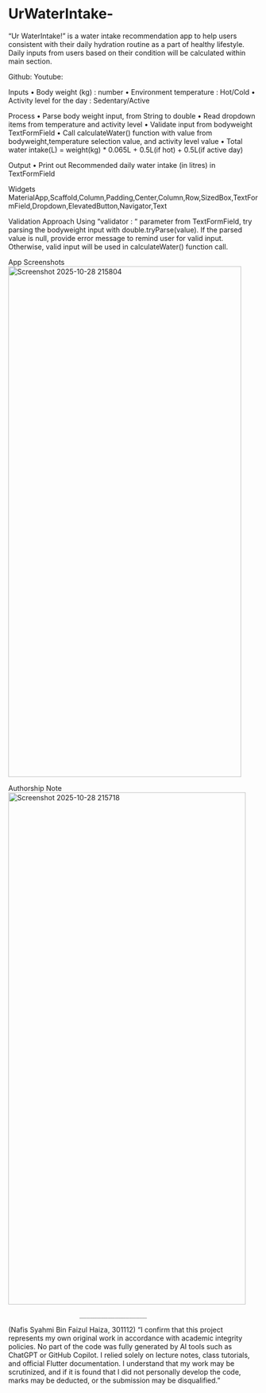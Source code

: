 # UrWaterIntake-
“Ur WaterIntake!” is a water intake recommendation app to help users consistent with their daily hydration routine as a part of healthy lifestyle. Daily inputs from users based on their condition will be calculated within main section. 

Github:
Youtube:

Inputs
•	Body weight (kg) : number
•	Environment temperature : Hot/Cold
•	Activity level for the day : Sedentary/Active

Process
•	Parse body weight input, from String to double
•	Read dropdown items from temperature and activity level
•	Validate input from bodyweight TextFormField
•	Call calculateWater() function with value from bodyweight,temperature selection value, and activity level value
•	Total water intake(L)  = weight(kg) * 0.065L + 0.5L(if hot) + 0.5L(if active day)

Output
•	Print out Recommended daily water intake (in litres) in TextFormField

Widgets
MaterialApp,Scaffold,Column,Padding,Center,Column,Row,SizedBox,TextFormField,Dropdown,ElevatedButton,Navigator,Text

Validation Approach
Using “validator : “ parameter from TextFormField, try parsing the bodyweight input with double.tryParse(value). If the parsed value is null, provide error message to remind user for valid input. Otherwise, valid input will be used in calculateWater() function call.
 

App Screenshots
<img width="469" height="1027" alt="Screenshot 2025-10-28 215804" src="https://github.com/user-attachments/assets/1973df4a-901c-4897-8dbc-0bc5f9c20620" />


Authorship Note
<img width="478" height="1030" alt="Screenshot 2025-10-28 215718" src="https://github.com/user-attachments/assets/7e6a4ec1-43f4-42ed-ac55-e27978a1063d" />

						___________________
(Nafis Syahmi Bin Faizul Haiza, 301112)
“I confirm that this project represents my own original work in accordance with academic integrity policies. No part of the code was fully generated by AI tools such as ChatGPT or GitHub Copilot. I relied solely on lecture notes, class tutorials, and official Flutter documentation. I understand that my work may be scrutinized, and if it is found that I did not personally develop the code, marks may be deducted, or the submission may be disqualified.”
